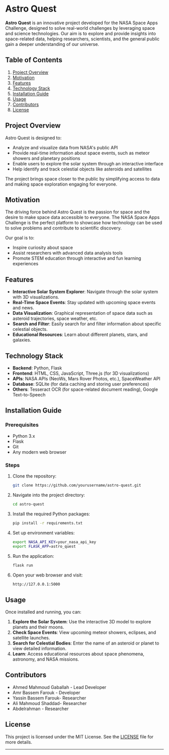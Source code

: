 
# Astro Quest

**Astro Quest** is an innovative project developed for the NASA Space Apps Challenge, designed to solve real-world challenges by leveraging space and science technologies. Our aim is to explore and provide insights into space-related data, helping researchers, scientists, and the general public gain a deeper understanding of our universe.

## Table of Contents
1. [Project Overview](#project-overview)
2. [Motivation](#motivation)
3. [Features](#features)
4. [Technology Stack](#technology-stack)
5. [Installation Guide](#installation-guide)
6. [Usage](#usage)
7. [Contributors](#contributors)
8. [License](#license)

## Project Overview

Astro Quest is designed to:
- Analyze and visualize data from NASA's public API
- Provide real-time information about space events, such as meteor showers and planetary positions
- Enable users to explore the solar system through an interactive interface
- Help identify and track celestial objects like asteroids and satellites

The project brings space closer to the public by simplifying access to data and making space exploration engaging for everyone.

## Motivation

The driving force behind Astro Quest is the passion for space and the desire to make space data accessible to everyone. The NASA Space Apps Challenge is the perfect platform to showcase how technology can be used to solve problems and contribute to scientific discovery.

Our goal is to:
- Inspire curiosity about space
- Assist researchers with advanced data analysis tools
- Promote STEM education through interactive and fun learning experiences

## Features

- **Interactive Solar System Explorer**: Navigate through the solar system with 3D visualizations.
- **Real-Time Space Events**: Stay updated with upcoming space events and news.
- **Data Visualization**: Graphical representation of space data such as asteroid trajectories, space weather, etc.
- **Search and Filter**: Easily search for and filter information about specific celestial objects.
- **Educational Resources**: Learn about different planets, stars, and galaxies.

## Technology Stack

- **Backend**: Python, Flask
- **Frontend**: HTML, CSS, JavaScript, Three.js (for 3D visualizations)
- **APIs**: NASA APIs (NeoWs, Mars Rover Photos, etc.), SpaceWeather API
- **Database**: SQLite (for data caching and storing user preferences)
- **Others**: Tesseract OCR (for space-related document reading), Google Text-to-Speech

## Installation Guide

### Prerequisites
- Python 3.x
- Flask
- Git
- Any modern web browser

### Steps
1. Clone the repository:
   ```bash
   git clone https://github.com/yourusername/astro-quest.git
   ```
2. Navigate into the project directory:
   ```bash
   cd astro-quest
   ```
3. Install the required Python packages:
   ```bash
   pip install -r requirements.txt
   ```
4. Set up environment variables:
   ```bash
   export NASA_API_KEY=your_nasa_api_key
   export FLASK_APP=astro_quest
   ```
5. Run the application:
   ```bash
   flask run
   ```
6. Open your web browser and visit:
   ```
   http://127.0.0.1:5000
   ```

## Usage

Once installed and running, you can:
1. **Explore the Solar System**: Use the interactive 3D model to explore planets and their moons.
2. **Check Space Events**: View upcoming meteor showers, eclipses, and satellite launches.
3. **Search for Celestial Bodies**: Enter the name of an asteroid or planet to view detailed information.
4. **Learn**: Access educational resources about space phenomena, astronomy, and NASA missions.

## Contributors

- Ahmed Mahmoud Gaballah - Lead Developer
- Amr Bassem Farouk - Developer
- Yassin Bassem Farouk- Researcher
- Ali Mahmoud Shaddad-  Researcher
- Abdelrahman - Researcher
## License

This project is licensed under the MIT License. See the [LICENSE](LICENSE) file for more details.

---
